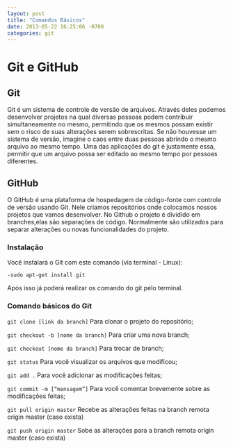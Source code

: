 ```yaml
---
layout: post
title: "Comandos Básicos"
date: 2013-05-22 16:25:06 -0700
categories: git
---
```

                       
# Git e GitHub

## Git

   Git é um sistema de controle de versão de arquivos. Através deles podemos desenvolver projetos na qual diversas pessoas podem contribuir simultaneamente no mesmo, permitindo que os mesmos possam existir sem o risco de suas alterações serem sobrescritas. Se não houvesse um sistema de versão, imagine o caos entre duas pessoas abrindo o mesmo arquivo ao mesmo tempo. Uma das aplicações do git é justamente essa, permitir que um arquivo possa ser editado ao mesmo tempo por pessoas diferentes.

## GitHub

   O GitHub é uma plataforma de hospedagem de código-fonte com controle de versão usando Git. Nele criamos repositórios onde colocamos nossos projetos que vamos desenvolver. No Github o projeto é dividido em branches,elas são separações de código. Normalmente são utilizados para separar alterações ou novas funcionalidades do projeto. 
   
### Instalação

Você instalará o Git com este comando (via terminal - Linux):
 
 `-sudo apt-get install git`

Após isso já poderá realizar os comando do git pelo terminal.

### Comando básicos do Git 

`git clone [link da branch]`
Para clonar o projeto do repositório;

`git checkout -b [nome da branch]`
Para criar uma nova branch;

`git checkout [nome da branch]`
Para trocar de branch;

`git status` 
Para você visualizar os arquivos que modificou;

`git add .`
Para você adicionar as modificações feitas;

`git commit -m [“mensagem”]`
Para você comentar brevemente sobre as modificações feitas;

`git pull origin master`
Recebe as alterações feitas na branch remota origin master (caso exista) 

`git push origin master`
Sobe as alterações para a branch remota origin master (caso exista)
